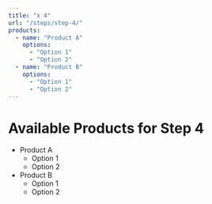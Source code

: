 ```yaml
---
title: "x 4"
url: "/steps/step-4/"
products:
  - name: "Product A"
    options:
      - "Option 1"
      - "Option 2"
  - name: "Product B"
    options:
      - "Option 1"
      - "Option 2"
---
```


# Available Products for Step 4

- Product A
  - Option 1
  - Option 2
- Product B
  - Option 1
  - Option 2